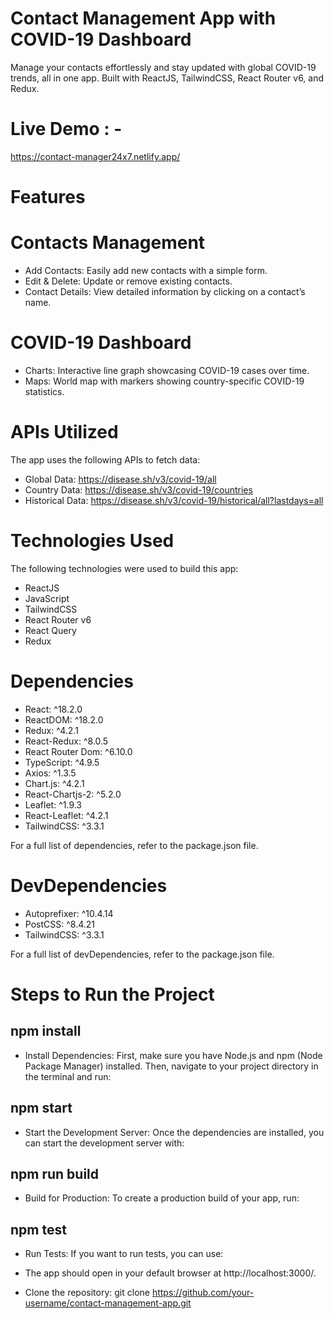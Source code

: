 # Contact Management App with COVID-19 Dashboard
Manage your contacts effortlessly and stay updated with global COVID-19 trends, all in one app. Built with ReactJS, TailwindCSS, React Router v6, and Redux.

# Live Demo : - 
https://contact-manager24x7.netlify.app/

# Features

# Contacts Management
- Add Contacts: Easily add new contacts with a simple form.
- Edit & Delete: Update or remove existing contacts.
- Contact Details: View detailed information by clicking on a contact’s name.

# COVID-19 Dashboard
- Charts: Interactive line graph showcasing COVID-19 cases over time.
- Maps: World map with markers showing country-specific COVID-19 statistics.

# APIs Utilized
The app uses the following APIs to fetch data:

- Global Data: https://disease.sh/v3/covid-19/all
- Country Data: https://disease.sh/v3/covid-19/countries
- Historical Data: https://disease.sh/v3/covid-19/historical/all?lastdays=all

# Technologies Used
The following technologies were used to build this app:

- ReactJS
- JavaScript
- TailwindCSS
- React Router v6
- React Query
- Redux

# Dependencies
- React: ^18.2.0
- ReactDOM: ^18.2.0
- Redux: ^4.2.1
- React-Redux: ^8.0.5
- React Router Dom: ^6.10.0
- TypeScript: ^4.9.5
- Axios: ^1.3.5
- Chart.js: ^4.2.1
- React-Chartjs-2: ^5.2.0
- Leaflet: ^1.9.3
- React-Leaflet: ^4.2.1
- TailwindCSS: ^3.3.1

For a full list of dependencies, refer to the package.json file.

# DevDependencies
- Autoprefixer: ^10.4.14
- PostCSS: ^8.4.21
- TailwindCSS: ^3.3.1

For a full list of devDependencies, refer to the package.json file.

# Steps to Run the Project
## npm install
- Install Dependencies: First, make sure you have Node.js and npm (Node Package Manager) installed. Then, navigate to your project directory in the terminal and run: 
  
## npm start
- Start the Development Server: Once the dependencies are installed, you can start the development server with:

## npm run build
- Build for Production: To create a production build of your app, run:

## npm test
- Run Tests: If you want to run tests, you can use:


- The app should open in your default browser at http://localhost:3000/.


- Clone the repository: git clone https://github.com/your-username/contact-management-app.git




